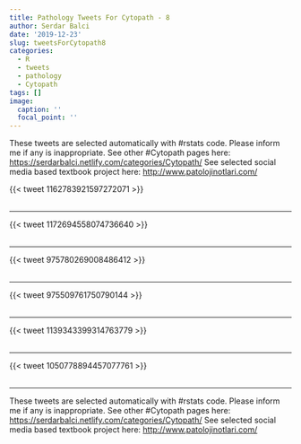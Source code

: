 ```yaml
---
title: Pathology Tweets For Cytopath - 8
author: Serdar Balci
date: '2019-12-23'
slug: tweetsForCytopath8
categories:
  - R
  - tweets
  - pathology
  - Cytopath
tags: []
image:
  caption: ''
  focal_point: ''
---
```



These tweets are selected automatically with #rstats code. Please inform me if any is inappropriate.
See other #Cytopath pages here: https://serdarbalci.netlify.com/categories/Cytopath/ 
See selected social media based textbook project here: http://www.patolojinotlari.com/

{{< tweet 1162783921597272071 >}}
<br>
<br>
<hr>
{{< tweet 1172694558074736640 >}}
<br>
<br>
<hr>
{{< tweet 975780269008486412 >}}
<br>
<br>
<hr>
{{< tweet 975509761750790144 >}}
<br>
<br>
<hr>
{{< tweet 1139343399314763779 >}}
<br>
<br>
<hr>
{{< tweet 1050778894457077761 >}}
<br>
<br>
<hr>


These tweets are selected automatically with #rstats code. Please inform me if any is inappropriate.
See other #Cytopath pages here: https://serdarbalci.netlify.com/categories/Cytopath/ 
See selected social media based textbook project here: http://www.patolojinotlari.com/
